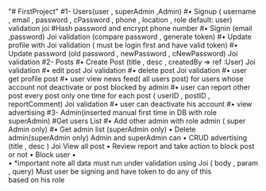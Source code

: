 "# FirstProject" 
#1-	Users(user , superAdmin ,Admin)
#•	Signup ( username , email , password , cPassword , phone , location ,  role default: user) validation joi
#Hash password and encrypt phone number
#•	Signin  (email ,password) Joi validation (compare password , generate token)
#•	Update profile  with Joi validation ( must be login first and have valid token)
#•	Update password (old password , newPassword , cNewPassword) Joi validation
#2-	Posts
#•	Create Post (title , desc , createdBy => ref :User) Joi validation
#•	edit post   Joi validation
#•	delete post Joi validation
#•	user get  profile post
#•	user view news feed( all users post) for users whose account not deactivate or post  blocked by admin
#•	user can  report other post every post only one time for each post ( userID , postID ,  reportComment) Joi validation
#•	user can deactivate his account
#•	view advertising
#3-	Admin(inserted manual first time in DB with role superAdmin)
#Get users List
#•	Add other admin with role admin ( super Admin only)
#•	Get admin list  (superAdmin only)
•	Delete admin(superAdmin only)
Admin and superAdmin can 
•	CRUD advertising (title , desc ) Joi
View all post
•	Review report and take action to block post or not
•	 Block user
•	
•	*important note all data must run under validation using Joi ( body , param , query) 
Must user be signing and  have token to do any of this based on his role
